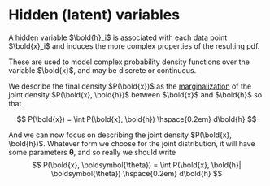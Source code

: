 # Hidden (latent) variables

A hidden variable $\bold{h}_i$ is associated with each data point $\bold{x}_i$
and induces the more complex properties of the resulting pdf.

These are used to model complex probability density functions over the variable
$\bold{x}$, and may be discrete or continuous.

We describe the final density $P(\bold{x})$ as the [marginalization](202210091450)
of the joint density $P(\bold{x}, \bold{h})$ between $\bold{x}$ and $\bold{h}$
so that

$$
P(\bold{x}) = \int P(\bold{x}, \bold{h}) \hspace{0.2em}  d\bold{h}
$$

And we can now focus on describing the joint density $P(\bold{x}, \bold{h})$.
Whatever form we choose for the joint distribution, it will have some parameters
$\boldsymbol{\theta}$, and so really we should write
$$
P(\bold{x}, \boldsymbol{\theta}) = \int P(\bold{x}, \bold{h}| \boldsymbol{\theta}) \hspace{0.2em}  d\bold{h}
$$

